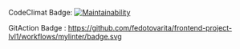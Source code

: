 CodeClimat Badge: [![Maintainability](https://api.codeclimate.com/v1/badges/a99a88d28ad37a79dbf6/maintainability)](https://codeclimate.com/github/codeclimate/codeclimate/maintainability)

GitAction Badge : https://github.com/fedotovarita/frontend-project-lvl1/workflows/mylinter/badge.svg

